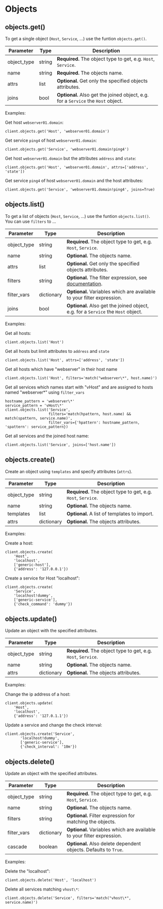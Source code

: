 # <a id="objects"></a> Objects

## <a id="objects-get"></a> objects.get()

To get a single object (`Host`, `Service`, ...) use the funtion `objects.get()`.

  Parameter      | Type      | Description
  ---------------|-----------|------------
  object\_type   | string    | **Required.** The object type to get, e.g. `Host`, `Service`.
  name           | string    | **Required.** The objects name.
  attrs          | list      | **Optional.** Get only the specified objects attributes.
  joins          | bool      | **Optional.** Also get the joined object, e.g. for a `Service` the `Host` object.

Examples:

Get host `webserver01.domain`:

    client.objects.get('Host', 'webserver01.domain')

Get service `ping4` of host `webserver01.domain`:

    client.objects.get('Service', 'webserver01.domain!ping4')

Get host `webserver01.domain` but the attributes `address` and `state`:

    client.objects.get('Host', 'webserver01.domain', attrs=['address', 'state'])

Get service `ping4` of host `webserver01.domain` and the host attributes:

    client.objects.get('Service', 'webserver01.domain!ping4', joins=True)

## <a id="objects-list"></a> objects.list()

To get a list of objects (`Host`, `Service`, ...) use the funtion `objects.list()`. You can use `filters` to ...

  Parameter     | Type       | Description
  --------------|------------|--------------
  object\_type  | string     | **Required.** The object type to get, e.g. `Host`, `Service`.
  name          | string     | **Optional.** The objects name.
  attrs         | list       | **Optional.** Get only the specified objects attributes.
  filters       | string     | **Optional.** The filter expression, see [documentation](http://docs.icinga.org/icinga2/latest/doc/module/icinga2/chapter/icinga2-api#icinga2-api-filters).
  filter\_vars  | dictionary | **Optional.** Variables which are available to your filter expression.
  joins         | bool       | **Optional.** Also get the joined object, e.g. for a `Service` the `Host` object.

Examples:

Get all hosts:

    client.objects.list('Host')

Get all hosts but limit attributes to `address` and `state`

    client.objects.list('Host', attrs=['address', 'state'])

Get all hosts which have "webserver" in their host name

    client.objects.list('Host', filters='match("webserver\*", host.name)')

Get all services which names start with "vHost" and are assigned to hosts named "webserver\*" using `filter_vars`

    hostname_pattern = 'webserver\*'
    service_pattern = 'vHost\*'
    client.objects.list('Service',
                        filters='match(hpattern, host.name) && match(spattern, service.name)',
                        filter_vars={'hpattern': hostname_pattern, 'spattern': service_pattern})

Get all services and the joined host name:

    client.objects.list('Service', joins=['host.name'])


## <a id="objects-create"></a> objects.create()

Create an object using `templates` and specify attributes (`attrs`).

  Parameter     | Type       | Description
  --------------|------------|--------------
  object\_type  | string     | **Required.** The object type to get, e.g. `Host`, `Service`.
  name          | string     | **Optional.** The objects name.
  templates     | list       | **Optional.** A list of templates to import.
  attrs         | dictionary | **Optional.** The objects attributes.

Examples:

Create a host:

    client.objects.create(
        'Host',
        'localhost',
        ['generic-host'],
        {'address': '127.0.0.1'})

Create a service for Host "localhost":

    client.objects.create(
        'Service',
        'localhost!dummy',
        ['generic-service'],
        {'check_command': 'dummy'})


## <a id="objects-update"></a> objects.update()

Update an object with the specified attributes.

  Parameter     | Type       | Description
  --------------|------------|--------------
  object\_type  | string     | **Required.** The object type to get, e.g. `Host`, `Service`.
  name          | string     | **Optional.** The objects name.
  attrs         | dictionary | **Optional.** The objects attributes.

Examples:

Change the ip address of a host:

    client.objects.update(
        'Host',
        'localhost',
        {'address': '127.0.1.1'})

Update a service and change the check interval:

    client.objects.create('Service',
           'localhost!dummy',
           ['generic-service'],
           {'check_interval': '10m'})


## <a id="objects-delete"></a> objects.delete()

Update an object with the specified attributes.

  Parameter     | Type       | Description
  --------------|------------|--------------
  object\_type  | string     | **Required.** The object type to get, e.g. `Host`, `Service`.
  name          | string     | **Optional.** The objects name.
  filters       | string     | **Optional.** Filter expression for matching the objects.
  filter\_vars  | dictionary | **Optional.** Variables which are available to your filter expression.
  cascade       | boolean    | **Optional.** Also delete dependent objects. Defaults to `True`.

Examples:

Delete the "localhost":

    client.objects.delete('Host', 'localhost')

Delete all services matching `vhost\*`:

    client.objects.delete('Service', filters='match("vhost\*", service.name)')
